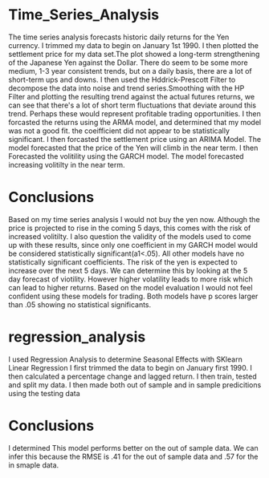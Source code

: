 # Time_Series_Analysis
The time series analysis forecasts historic daily returns for the Yen currency. I trimmed my data to begin on January 1st 1990. 
I then plotted the settlement price for my data set.The plot showed a long-term strengthening of the Japanese Yen against the Dollar. There do seem to be some more medium, 1-3 year consistent trends, but on a daily basis, there are a lot of short-term ups and downs.
I then used the Hddrick-Prescott Filter to decompose the data into noise and trend series.Smoothing with the HP Filter and plotting the resulting trend against the actual futures returns, we can see that there's a lot of short term fluctuations that deviate around this trend. Perhaps these would represent profitable trading opportunities.
I then forcasted the returns using the ARMA model, and determined that my model was not a good fit. the coeifficient did not appear to be statistically significant. 
I then forcasted the settlement price using an ARIMA Model. The model forecasted that the price of the Yen will climb in the near term. 
I then Forecasted the volitility using the GARCH model. The model forecasted increasing volitilty in the near term. 
# Conclusions
Based on my time series analysis I would not buy the yen now. Although the price is projected to rise in the coming 5 days, this comes with the risk of increased volitilty. I also question the validity of the models used to come up with these results, since only one coefficient in my GARCH model would be considered statistically significant(a1<.05). All other models have no statistically significant coefficients.
The risk of the yen is expected to increase over the next 5 days. We can determine this by looking at the 5 day forecast of viotility. However higher volatility leads to more risk which can lead to higher returns.
Based on the model evaluation I would not feel confident using these models for trading. Both models have p scores larger than .05 showing no statistical significants. 
 
 # regression_analysis
I used Regression Analysis to determine Seasonal Effects with SKlearn Linear Regression 
I first trimmed the data to begin on January first 1990.
I then calculated a percentage change and lagged return.
I then train, tested and split my data.
I then made both out of sample and in sample predicitions using the testing data 
 # Conclusions
I determined This model performs better on the out of sample data. We can infer this because the RMSE is .41 for the out of sample data and .57 for the in smaple data. 
 
